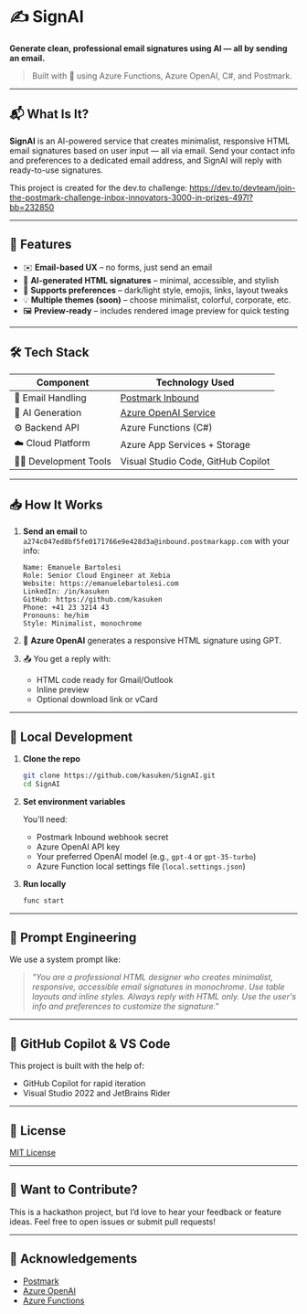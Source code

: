 # ✍️ SignAI

**Generate clean, professional email signatures using AI — all by sending an email.**

> Built with 💙 using Azure Functions, Azure OpenAI, C#, and Postmark.

---

## 📬 What Is It?

**SignAI** is an AI-powered service that creates minimalist, responsive HTML email signatures based on user input — all via email.
Send your contact info and preferences to a dedicated email address, and SignAI will reply with ready-to-use signatures.

This project is created for the dev.to challenge: https://dev.to/devteam/join-the-postmark-challenge-inbox-innovators-3000-in-prizes-497l?bb=232850

---

## 🚀 Features

* ✉️ **Email-based UX** – no forms, just send an email
* 🧠 **AI-generated HTML signatures** – minimal, accessible, and stylish
* 🎨 **Supports preferences** – dark/light style, emojis, links, layout tweaks
* 💡 **Multiple themes (soon)** – choose minimalist, colorful, corporate, etc.
* 🖼️ **Preview-ready** – includes rendered image preview for quick testing

---

## 🛠 Tech Stack

| Component               | Technology Used                                                                         |
| ----------------------- | --------------------------------------------------------------------------------------- |
| 💌 Email Handling       | [Postmark Inbound](https://postmarkapp.com)                                             |
| 🧠 AI Generation        | [Azure OpenAI Service](https://azure.microsoft.com/products/cognitive-services/openai/) |
| ⚙️ Backend API          | Azure Functions (C#)                                                                    |
| ☁️ Cloud Platform       | Azure App Services + Storage                                                            |
| 🧑‍💻 Development Tools | Visual Studio Code, GitHub Copilot                                                      |

---

## 📥 How It Works

1. **Send an email** to `a274c047ed8bf5fe0171766e9e428d3a@inbound.postmarkapp.com` with your info:

   ```
   Name: Emanuele Bartolesi
   Role: Senior Cloud Engineer at Xebia
   Website: https://emanuelebartolesi.com
   LinkedIn: /in/kasuken
   GitHub: https://github.com/kasuken
   Phone: +41 23 3214 43
   Pronouns: he/him
   Style: Minimalist, monochrome
   ```

2. 🧠 **Azure OpenAI** generates a responsive HTML signature using GPT.

3. 📤 You get a reply with:

   * HTML code ready for Gmail/Outlook
   * Inline preview
   * Optional download link or vCard

---

## 🧪 Local Development

1. **Clone the repo**

   ```bash
   git clone https://github.com/kasuken/SignAI.git
   cd SignAI
   ```

2. **Set environment variables**

   You'll need:

   * Postmark Inbound webhook secret
   * Azure OpenAI API key
   * Your preferred OpenAI model (e.g., `gpt-4` or `gpt-35-turbo`)
   * Azure Function local settings file (`local.settings.json`)

3. **Run locally**

   ```bash
   func start
   ```

---

## 🧠 Prompt Engineering

We use a system prompt like:

> *"You are a professional HTML designer who creates minimalist, responsive, accessible email signatures in monochrome. Use table layouts and inline styles. Always reply with HTML only. Use the user's info and preferences to customize the signature."*

---

## 🤖 GitHub Copilot & VS Code

This project is built with the help of:

* GitHub Copilot for rapid iteration
* Visual Studio 2022 and JetBrains Rider

---

## 📄 License

[MIT License](LICENSE)

---

## 💬 Want to Contribute?

This is a hackathon project, but I’d love to hear your feedback or feature ideas. Feel free to open issues or submit pull requests!

---

## 🙌 Acknowledgements

* [Postmark](https://postmarkapp.com)
* [Azure OpenAI](https://learn.microsoft.com/en-us/azure/cognitive-services/openai/)
* [Azure Functions](https://learn.microsoft.com/en-us/azure/azure-functions/)
